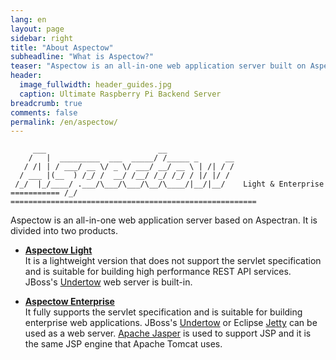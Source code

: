 ```yaml
---
lang: en
layout: page
sidebar: right
title: "About Aspectow"
subheadline: "What is Aspectow?"
teaser: "Aspectow is an all-in-one web application server built on Aspectran."
header:
  image_fullwidth: header_guides.jpg
  caption: Ultimate Raspberry Pi Backend Server
breadcrumb: true
comments: false
permalink: /en/aspectow/
---
```


```
     ___                         __
    /   |  _________  ___  _____/ /_____ _      __
   / /| | / ___/ __ \/ _ \/ ___/ __/ __ \ | /| / /
  / ___ |(__  ) /_/ /  __/ /__/ /_/ /_/ / |/ |/ /
 /_/  |_/____/ .___/\___/\___/\__/\____/|__/|__/    Light & Enterprise
=========== /_/ =======================================================
```

Aspectow is an all-in-one web application server based on Aspectran. It is divided into two products.

* **[Aspectow Light](/en/aspectow/aspectow-light)**  
  It is a lightweight version that does not support the servlet specification and is suitable for building high performance REST API services.
  JBoss's [Undertow](http://undertow.io) web server is built-in.

* **[Aspectow Enterprise](/en/aspectow/aspectow-enterprise)**  
  It fully supports the servlet specification and is suitable for building enterprise web applications.
  JBoss's [Undertow](http://undertow.io) or Eclipse [Jetty](https://www.eclipse.org/jetty/) can be used as a web server.
  [Apache Jasper](https://mvnrepository.com/artifact/org.mortbay.jasper/apache-jsp) is used to support JSP and it is the same JSP engine that Apache Tomcat uses.
  